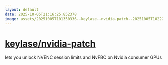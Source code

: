 ```yaml
---
layout: default
date: 2025-10-05T21:16:25.852378
image: assets/20251005T101350336--keylase--nvidia-patch--20251005T102220230--cropped.png
---
```


# [keylase/nvidia-patch](https://github.com/keylase/nvidia-patch)

lets you unlock NVENC session limits and NvFBC on Nvidia consumer GPUs
